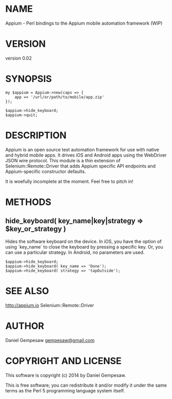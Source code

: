 # NAME

Appium - Perl bindings to the Appium mobile automation framework (WIP)

# VERSION

version 0.02

# SYNOPSIS

    my $appium = Appium->new(caps => {
        app => '/url/or/path/to/mobile/app.zip'
    });

    $appium->hide_keyboard;
    $appium->quit;

# DESCRIPTION

Appium is an open source test automation framework for use with native
and hybrid mobile apps.  It drives iOS and Android apps using the
WebDriver JSON wire protocol. This module is a thin extension of
Selenium::Remote::Driver that adds Appium specific API endpoints and
Appium-specific constructor defaults.

It is woefully incomplete at the moment. Feel free to pitch in!

# METHODS

## hide\_keyboard( key\_name|key|strategy => $key\_or\_strategy )

Hides the software keyboard on the device. In iOS, you have the option
of using \`key\_name\` to close the keyboard by pressing a specific
key. Or, you can use a particular strategy. In Android, no parameters
are used.

    $appium->hide_keyboard;
    $appium->hide_keyboard( key_name => 'Done');
    $appium->hide_keyboard( strategy => 'tapOutside');

# SEE ALSO

http://appium.io
Selenium::Remote::Driver

# AUTHOR

Daniel Gempesaw <gempesaw@gmail.com>

# COPYRIGHT AND LICENSE

This software is copyright (c) 2014 by Daniel Gempesaw.

This is free software; you can redistribute it and/or modify it under
the same terms as the Perl 5 programming language system itself.
